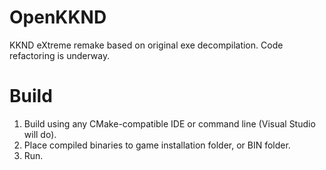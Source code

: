 # OpenKKND
KKND eXtreme remake based on original exe decompilation.
Code refactoring is underway.

# Build
1. Build using any CMake-compatible IDE or command line (Visual Studio will do).
2. Place compiled binaries to game installation folder, or BIN folder.
3. Run.

